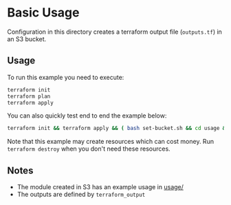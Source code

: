 # Basic Usage

Configuration in this directory creates a terraform output file (`outputs.tf`) in an S3 bucket.

## Usage

To run this example you need to execute:

```bash
terraform init
terraform plan
terraform apply
```

You can also quickly test end to end the example below:

```bash
terraform init && terraform apply && ( bash set-bucket.sh && cd usage && terraform init && terraform apply )
```

Note that this example may create resources which can cost money. Run `terraform destroy` when you don't need these resources.

## Notes

- The module created in S3 has an example usage in [usage/](usage/)
- The outputs are defined by `terraform_output`
